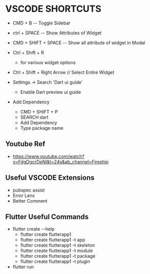# VSCODE SHORTCUTS

- CMD + B
  -- Toggle Sidebar
- ctrl + SPACE
  -- Show Attributes of Widget
- CMD + SHIFT + SPACE
  -- Show all attribute of widget in Modal

- Ctrl + Shift + R

  - for various widget options

- Ctrl + Shift + Right Arrow // Select Entire Widget

- Settings -> Search 'Dart ui guide'

  - Enable Dart preview ui guide

- Add Dependency

  - CMD + SHIFT + P
  - SEARCH dart
  - Add Dependency
  - Type package name

## Youtube Ref

- https://www.youtube.com/watch?v=FdgDgcrDeNI&t=24s&ab_channel=Fireship

## Useful VSCODE Extensions

- pubspec assist
- Error Lens
- Better Comment

## Flutter Useful Commands

- flutter create --help
  - flutter create flutterapp1
  - flutter create flutterapp1 -t app
  - flutter create flutterapp1 -t skeleton
  - flutter create flutterapp1 -t module
  - flutter create flutterapp1 -t package
  - flutter create flutterapp1 -t plugin
- flutter run
